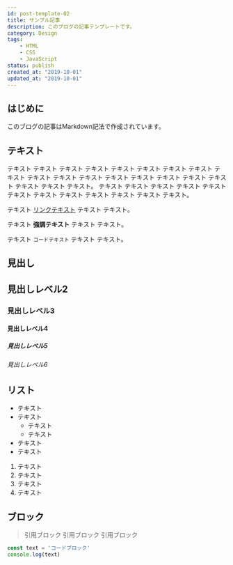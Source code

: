 ```yaml
---
id: post-template-02
title: サンプル記事
description: このブログの記事テンプレートです。
category: Design
tags:
    - HTML
    - CSS
    - JavaScript
status: publish
created_at: "2019-10-01"
updated_at: "2019-10-01"
---
```


## はじめに

このブログの記事はMarkdown記法で作成されています。

## テキスト

テキスト テキスト テキスト テキスト テキスト テキスト テキスト テキスト テキスト テキスト テキスト テキスト テキスト テキスト テキスト テキスト テキスト テキスト テキスト テキスト。 テキスト テキスト テキスト テキスト テキスト テキスト テキスト テキスト テキスト テキスト テキスト テキスト。

テキスト [リンクテキスト](./) テキスト テキスト。

テキスト **強調テキスト** テキスト テキスト。

テキスト `コードテキスト` テキスト テキスト。

## 見出し

## 見出しレベル2

### 見出しレベル3

#### 見出しレベル4

##### 見出しレベル5

###### 見出しレベル6

## リスト

- テキスト
- テキスト
  - テキスト
  - テキスト
- テキスト
- テキスト

1. テキスト
1. テキスト
1. テキスト
1. テキスト

## ブロック

> 引用ブロック
> 引用ブロック
> 引用ブロック

```js
const text = 'コードブロック'
console.log(text)
```
